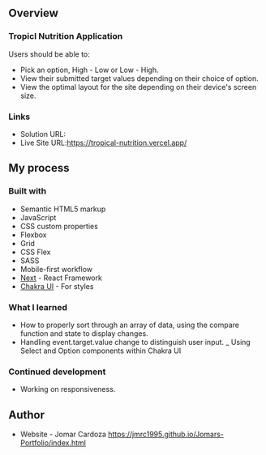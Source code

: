 ## Overview

### Tropicl Nutrition Application

Users should be able to:
- Pick an option, High - Low or Low - High.
- View their submitted target values depending on their choice of option.
- View the optimal layout for the site depending on their device's screen size.

### Links

- Solution URL: 
- Live Site URL:https://tropical-nutrition.vercel.app/

## My process

### Built with

- Semantic HTML5 markup
- JavaScript
- CSS custom properties
- Flexbox
- Grid
- CSS Flex
- SASS
- Mobile-first workflow
- [Next](https://nextjs.org) - React Framework
- [Chakra UI](https://chakra-ui.com) - For styles


### What I learned
- How to properly sort through an array of data, using the compare function and state to display changes.
- Handling event.target.value change to distinguish user input.
_ Using Select and Option components within Chakra UI

### Continued development
- Working on responsiveness.


## Author
- Website - Jomar Cardoza https://jmrc1995.github.io/Jomars-Portfolio/index.html


